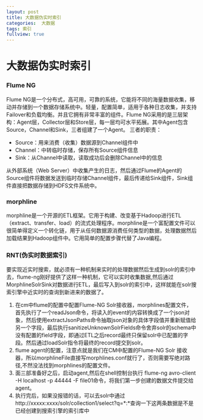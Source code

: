 ```yaml
---
layout: post
title: 大数据伪实时索引
categories:  大数据
tags: 索引
fullview: true
---
```


# 大数据伪实时索引

### Flume NG
Flume NG是一个分布式，高可用，可靠的系统，它能将不同的海量数据收集，移动并存储到一个数据存储系统中。轻量，配置简单，适用于各种日志收集，并支持Failover和负载均衡。并且它拥有非常丰富的组件。Flume NG采用的是三层架构：Agent层，Collector层和Store层，每一层均可水平拓展。其中Agent包含Source，Channel和Sink，三者组建了一个Agent。
三者的职责：

* Source：用来消费（收集）数据源到Channel组件中
* Channel：中转临时存储，保存所有Source组件信息
* Sink：从Channel中读取，读取成功后会删除Channel中的信息

从外部系统（Web Server）中收集产生的日志，然后通过Flume的Agent的Source组件将数据发送到临时存储Channel组件，最后传递给Sink组件，Sink组件直接把数据存储到HDFS文件系统中。

### morphline
morphline是一个开源的ETL框架。它用于构建、改变基于Hadoop进行ETL（extract、transfer、load）的流式处理程序。morphline是一个富配置文件可以很简单得定义一个转化链，用于从任何数据源消费任何类型的数据，处理数据然后加载结果到Hadoop组件中。它用简单的配置步骤代替了Java编程。

### RNT(伪实时数据索引)
要实现近实时搜索，就必须有一种机制来实时的处理数据然后生成到solr的索引中去，flume-ng刚好提供了这样一种机制，它可以实时收集数据,然后通过MorphlineSolrSink对数据进行ETL，最后写入到solr的索引中，这样就能在solr搜索引擎中近实时的查询到新进来的数据了。

1. 在cm中flume的配置中配置Flume-NG Solr接收器，morphlines配置文件，首先执行了一个readJson命令，将读入的event的内容转换成了一个json对象，然后使用extractJsonPaths命令抽取json对象的具体字段值并重新赋值给另一个字段，最后执行sanitizeUnknownSolrFields命令舍弃solr的schema中没有配置的field字段，即通过ETL之后record最终只保留solr中已配置的字段。然后通过loadSolr指令将最终的record提交到solr。
2. flume agent的配置，注意点就是我们在CM中配置的Flume-NG Solr 接收器，所以morphlineFile直接写morphlines.conf就行了，否则需要写绝对路径,不然没法找到morphlines的配置文件。
3. 面三部准备好之后，启动agent,然后在shell控制台执行 flume-ng avro-client -H localhost -p 44444 -F file01命令，将我们第一步创建的数据文件提交给agent。
4. 执行完后，如果没报错的话，可以去solr中通过http://xxxxx:xxxx/solr/collection1/select?q=*:*查询一下这两条数据是不是已经创建到搜索引擎的索引库中
